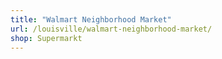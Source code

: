 ```yaml
---
title: "Walmart Neighborhood Market"
url: /louisville/walmart-neighborhood-market/
shop: Supermarkt
---
```


